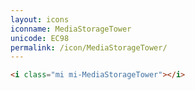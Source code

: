 ```yaml
---
layout: icons
iconname: MediaStorageTower
unicode: EC98
permalink: /icon/MediaStorageTower/
---
```


``` html
<i class="mi mi-MediaStorageTower"></i>
```
